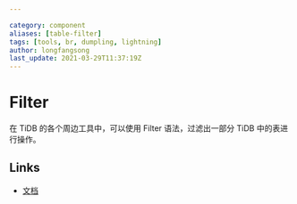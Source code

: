 ```yaml
---

category: component
aliases: [table-filter]
tags: [tools, br, dumpling, lightning]
author: longfangsong
last_update: 2021-03-29T11:37:19Z
---
```


# Filter

在 TiDB 的各个周边工具中，可以使用 Filter 语法，过滤出一部分 TiDB 中的表进行操作。

## Links

- [文档](https://docs.pingcap.com/zh/tidb/stable/table-filter)
